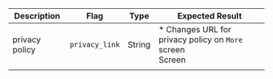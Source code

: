 | Description    | Flag           | Type   | Expected Result                                                |
| -------------- | -------------- | ------ | -------------------------------------------------------------- |
| privacy policy | `privacy_link` | String | * Changes URL for privacy policy on `More` screen <br /> Screen |
|                |                |        |                                                                |
